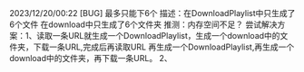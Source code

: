 2023/12/20/00:22
[BUG] 最多只能下6个
        描述：在DownloadPlaylist中只生成了6个文件
            在download中只生成了6个文件夹
        推测：内存空间不足？
        尝试解决方案：1、读取一条URL就生成一个DownloadPlaylist，生成一个download中的文件夹，下载一条URL,完成后再读取URL
                        再生成一个DownloadPlaylist,再生成一个download中的文件夹，再下载一条URL。
                    2、